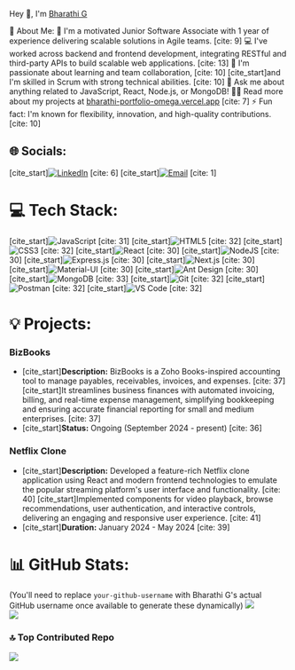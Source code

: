  Hey 👋, I'm [Bharathi G](https://bharathi-portfolio-omega.vercel.app/)

 💫 About Me:
🚀 I'm a motivated Junior Software Associate with 1 year of experience delivering scalable solutions in Agile teams. [cite: 9]
💻 I've worked across backend and frontend development, integrating RESTful and third-party APIs to build scalable web applications. [cite: 13]
🌱 I'm passionate about learning and team collaboration, [cite: 10] [cite_start]and I'm skilled in Scrum with strong technical abilities. [cite: 10]
💬 Ask me about anything related to JavaScript, React, Node.js, or MongoDB!
👨‍💻 Read more about my projects at [bharathi-portfolio-omega.vercel.app](https://bharathi-portfolio-omega.vercel.app/) [cite: 7]
⚡ Fun fact: I'm known for flexibility, innovation, and high-quality contributions. [cite: 10]

## 🌐 Socials:
[cite_start][![LinkedIn](https://img.shields.io/badge/LinkedIn-%230077B5.svg?logo=linkedin&logoColor=white)](https://linkedin.com/in/gbharathi) [cite: 6] [cite_start][![Email](https://img.shields.io/badge/Email-D14836?logo=gmail&logoColor=white)](mailto:gbharathitrs@gmail.com) [cite: 1]

# 💻 Tech Stack:
[cite_start]![JavaScript](https://img.shields.io/badge/javascript-%23323330.svg?style=for-the-badge&logo=javascript&logoColor=%23F7DF1E) [cite: 31]
[cite_start]![HTML5](https://img.shields.io/badge/html5-%23E34F26.svg?style=for-the-badge&logo=html5&logoColor=white) [cite: 32]
[cite_start]![CSS3](https://img.shields.io/badge/css3-%231572B6.svg?style=for-the-badge&logo=css3&logoColor=white) [cite: 32]
[cite_start]![React](https://img.shields.io/badge/react-%2320232a.svg?style=for-the-badge&logo=react&logoColor=%2361DAFB) [cite: 30]
[cite_start]![NodeJS](https://img.shields.io/badge/node.js-6DA55F?style=for-the-badge&logo=node.js&logoColor=white) [cite: 30]
[cite_start]![Express.js](https://img.shields.io/badge/express.js-%23404D59.svg?style=for-the-badge&logo=express&logoColor=%2361DAFB) [cite: 30]
[cite_start]![Next.js](https://img.shields.io/badge/next.js-000000?style=for-the-badge&logo=next.js&logoColor=white) [cite: 30]
[cite_start]![Material-UI](https://img.shields.io/badge/Material--UI-007FFF?style=for-the-badge&logo=mui&logoColor=white) [cite: 30]
[cite_start]![Ant Design](https://img.shields.io/badge/Ant%20Design-%231890FF.svg?style=for-the-badge&logo=ant-design&logoColor=white) [cite: 30]
[cite_start]![MongoDB](https://img.shields.io/badge/MongoDB-%234ea94b.svg?style=for-the-badge&logo=mongodb&logoColor=white) [cite: 33]
[cite_start]![Git](https://img.shields.io/badge/git-%23F05033.svg?style=for-the-badge&logo=git&logoColor=white) [cite: 32]
[cite_start]![Postman](https://img.shields.io/badge/Postman-FF6C37?style=for-the-badge&logo=postman&logoColor=white) [cite: 32]
[cite_start]![VS Code](https://img.shields.io/badge/VS%20Code-007ACC?style=for-the-badge&logo=visual-studio-code&logoColor=white) [cite: 32]

# 💡 Projects:
### BizBooks
* [cite_start]**Description:** BizBooks is a Zoho Books-inspired accounting tool to manage payables, receivables, invoices, and expenses. [cite: 37] [cite_start]It streamlines business finances with automated invoicing, billing, and real-time expense management, simplifying bookkeeping and ensuring accurate financial reporting for small and medium enterprises. [cite: 37]
* [cite_start]**Status:** Ongoing (September 2024 - present) [cite: 36]

### Netflix Clone
* [cite_start]**Description:** Developed a feature-rich Netflix clone application using React and modern frontend technologies to emulate the popular streaming platform's user interface and functionality. [cite: 40] [cite_start]Implemented components for video playback, browse recommendations, user authentication, and interactive controls, delivering an engaging and responsive user experience. [cite: 41]
* [cite_start]**Duration:** January 2024 - May 2024 [cite: 39]

# 📊 GitHub Stats:
(You'll need to replace `your-github-username` with Bharathi G's actual GitHub username once available to generate these dynamically)
![](https://github-readme-stats.vercel.app/api?username=your-github-username&theme=default&hide_border=true&include_all_commits=true&count_private=false)<br/>
![](https://github-readme-streak-stats.herokuapp.com/?user=your-github-username&theme=default&hide_border=true)<br/>

### 🔝 Top Contributed Repo
![](https://github-contributor-stats.vercel.app/api?username=your-github-username&limit=5&theme=default&combine_all_yearly_contributions=true)
